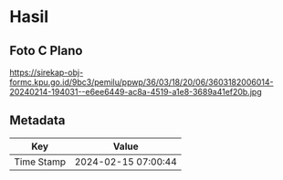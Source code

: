 # Hasil

## Foto C Plano

https://sirekap-obj-formc.kpu.go.id/9bc3/pemilu/ppwp/36/03/18/20/06/3603182006014-20240214-194031--e6ee6449-ac8a-4519-a1e8-3689a41ef20b.jpg


## Metadata

| Key        | Value               |
| ---------- | ------------------- |
| Time Stamp | 2024-02-15 07:00:44 |



